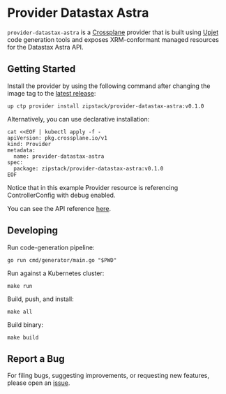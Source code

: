 # Provider Datastax Astra

`provider-datastax-astra` is a [Crossplane](https://crossplane.io/) provider that
is built using [Upjet](https://github.com/upbound/upjet) code
generation tools and exposes XRM-conformant managed resources for the
Datastax Astra API.

## Getting Started

Install the provider by using the following command after changing the image tag
to the [latest release](https://marketplace.upbound.io/providers/zipstack/provider-datastax-astra):
```
up ctp provider install zipstack/provider-datastax-astra:v0.1.0
```

Alternatively, you can use declarative installation:
```
cat <<EOF | kubectl apply -f -
apiVersion: pkg.crossplane.io/v1
kind: Provider
metadata:
  name: provider-datastax-astra
spec:
  package: zipstack/provider-datastax-astra:v0.1.0
EOF
```

Notice that in this example Provider resource is referencing ControllerConfig with debug enabled.

You can see the API reference [here](https://doc.crds.dev/github.com/zipstack/provider-datastax-astra).

## Developing

Run code-generation pipeline:
```console
go run cmd/generator/main.go "$PWD"
```

Run against a Kubernetes cluster:

```console
make run
```

Build, push, and install:

```console
make all
```

Build binary:

```console
make build
```


## Report a Bug

For filing bugs, suggesting improvements, or requesting new features, please
open an [issue](https://github.com/zipstack/provider-datastax-astra/issues).
